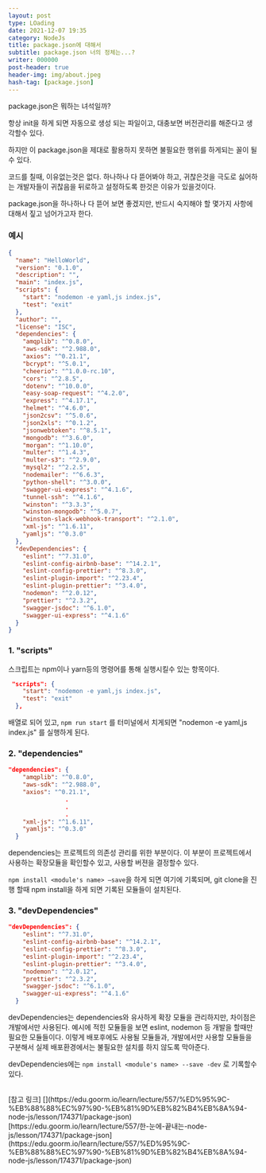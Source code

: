 ```yaml
---
layout: post
type: LOading
date: 2021-12-07 19:35
category: NodeJs
title: package.json에 대해서
subtitle: package.json 너의 정체는...? 
writer: 000000
post-header: true
header-img: img/about.jpeg
hash-tag: [package.json]
---
```


package.json은 뭐하는 녀석일까?

항상 init을 하게 되면 자동으로 생성 되는 파일이고, 대충보면 버전관리를 해준다고 생각할수 있다.

하지만 이 package.json을 제대로 활용하지 못하면 불필요한 행위를 하게되는 꼴이 될수 있다.

코드를 칠때, 이유없는것은 없다. 하나하나 다 뜯어봐야 하고, 귀찮은것을 극도로 싫어하는 개발자들이 귀찮음을 뒤로하고 설정하도록 한것은 이유가 있을것이다.

package.json을 하나하나 다 뜯어 보면 좋겠지만, 반드시 숙지해야 할 몇가지 사항에 대해서 짚고 넘어가고자 한다.

### 예시

```json
{
  "name": "HelloWorld",
  "version": "0.1.0",
  "description": "",
  "main": "index.js",
  "scripts": {
    "start": "nodemon -e yaml,js index.js",
    "test": "exit"
  },
  "author": "",
  "license": "ISC",
  "dependencies": {
    "amqplib": "^0.8.0",
    "aws-sdk": "^2.988.0",
    "axios": "^0.21.1",
    "bcrypt": "^5.0.1",
    "cheerio": "^1.0.0-rc.10",
    "cors": "^2.8.5",
    "dotenv": "^10.0.0",
    "easy-soap-request": "^4.2.0",
    "express": "^4.17.1",
    "helmet": "^4.6.0",
    "json2csv": "^5.0.6",
    "json2xls": "^0.1.2",
    "jsonwebtoken": "^8.5.1",
    "mongodb": "^3.6.0",
    "morgan": "^1.10.0",
    "multer": "^1.4.3",
    "multer-s3": "^2.9.0",
    "mysql2": "^2.2.5",
    "nodemailer": "^6.6.3",
    "python-shell": "^3.0.0",
    "swagger-ui-express": "^4.1.6",
    "tunnel-ssh": "^4.1.6",
    "winston": "^3.3.3",
    "winston-mongodb": "^5.0.7",
    "winston-slack-webhook-transport": "^2.1.0",
    "xml-js": "^1.6.11",
    "yamljs": "^0.3.0"
  },
  "devDependencies": {
    "eslint": "^7.31.0",
    "eslint-config-airbnb-base": "^14.2.1",
    "eslint-config-prettier": "^8.3.0",
    "eslint-plugin-import": "^2.23.4",
    "eslint-plugin-prettier": "^3.4.0",
    "nodemon": "^2.0.12",
    "prettier": "^2.3.2",
    "swagger-jsdoc": "^6.1.0",
    "swagger-ui-express": "^4.1.6"
  }
}

```

### 1. "scripts"

스크립트는 npm이나 yarn등의 명령어를 통해 실행시킬수 있는 항목이다.

```json
 "scripts": {
    "start": "nodemon -e yaml,js index.js",
    "test": "exit"
  },

```

배열로 되어 있고, `npm run start` 를 터미널에서 치게되면 "nodemon -e yaml,js index.js" 를 실행하게 된다.

### 2. "dependencies"

```json
"dependencies": {
    "amqplib": "^0.8.0",
    "aws-sdk": "^2.988.0",
    "axios": "^0.21.1",
				.
				.
				.
    "xml-js": "^1.6.11",
    "yamljs": "^0.3.0"
  }

```

dependencies는 프로젝트의 의존성 관리를 위한 부분이다. 이 부분이 프로젝트에서 사용하는 확장모듈을 확인할수 있고, 사용할 버젼을 결정할수 있다.

`npm install <module's name> —save`을 하게 되면 여기에 기록되며, git clone을 진행 할때 npm install을 하게 되면 기록된 모듈들이 설치된다.

### 3. "devDependencies"

```json
"devDependencies": {
    "eslint": "^7.31.0",
    "eslint-config-airbnb-base": "^14.2.1",
    "eslint-config-prettier": "^8.3.0",
    "eslint-plugin-import": "^2.23.4",
    "eslint-plugin-prettier": "^3.4.0",
    "nodemon": "^2.0.12",
    "prettier": "^2.3.2",
    "swagger-jsdoc": "^6.1.0",
    "swagger-ui-express": "^4.1.6"
  }

```

devDependencies는 dependencies와 유사하게 확장 모듈을 관리하지만, 차이점은 개발에서만 사용된다. 예시에 적힌 모듈들을 보면 eslint, nodemon 등 개발을 할때만 필요한 모듈들이다. 이렇게 배포후에도 사용될 모듈들과, 개발에서만 사용할 모듈들을 구분해서 실제 배포환경에서는 불필요한 설치를 하지 않도록 막아준다.

devDependencies에는 `npm install <module's name> --save -dev` 로 기록할수 있다.

<br>
[참고 링크] [](https://edu.goorm.io/learn/lecture/557/%ED%95%9C-%EB%88%88%EC%97%90-%EB%81%9D%EB%82%B4%EB%8A%94-node-js/lesson/174371/package-json)[https://edu.goorm.io/learn/lecture/557/한-눈에-끝내는-node-js/lesson/174371/package-json](https://edu.goorm.io/learn/lecture/557/%ED%95%9C-%EB%88%88%EC%97%90-%EB%81%9D%EB%82%B4%EB%8A%94-node-js/lesson/174371/package-json)